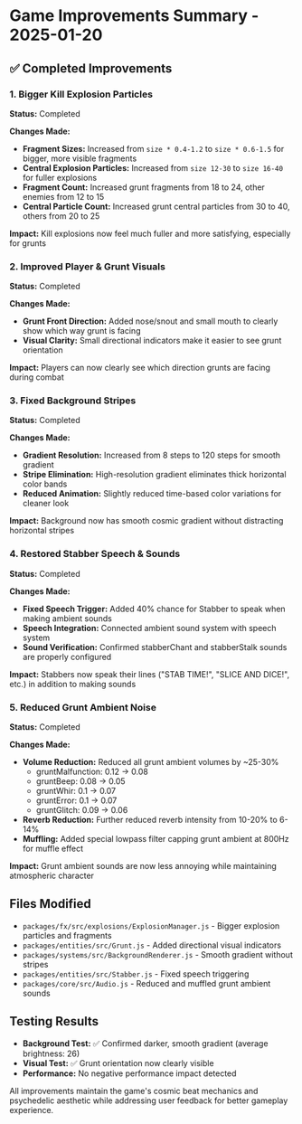 # Game Improvements Summary - 2025-01-20

## ✅ Completed Improvements

### 1. Bigger Kill Explosion Particles
**Status:** Completed

**Changes Made:**
- **Fragment Sizes:** Increased from `size * 0.4-1.2` to `size * 0.6-1.5` for bigger, more visible fragments
- **Central Explosion Particles:** Increased from `size 12-30` to `size 16-40` for fuller explosions  
- **Fragment Count:** Increased grunt fragments from 18 to 24, other enemies from 12 to 15
- **Central Particle Count:** Increased grunt central particles from 30 to 40, others from 20 to 25

**Impact:** Kill explosions now feel much fuller and more satisfying, especially for grunts

### 2. Improved Player & Grunt Visuals
**Status:** Completed

**Changes Made:**
- **Grunt Front Direction:** Added nose/snout and small mouth to clearly show which way grunt is facing
- **Visual Clarity:** Small directional indicators make it easier to see grunt orientation

**Impact:** Players can now clearly see which direction grunts are facing during combat

### 3. Fixed Background Stripes
**Status:** Completed

**Changes Made:**
- **Gradient Resolution:** Increased from 8 steps to 120 steps for smooth gradient
- **Stripe Elimination:** High-resolution gradient eliminates thick horizontal color bands
- **Reduced Animation:** Slightly reduced time-based color variations for cleaner look

**Impact:** Background now has smooth cosmic gradient without distracting horizontal stripes

### 4. Restored Stabber Speech & Sounds
**Status:** Completed

**Changes Made:**
- **Fixed Speech Trigger:** Added 40% chance for Stabber to speak when making ambient sounds
- **Speech Integration:** Connected ambient sound system with speech system
- **Sound Verification:** Confirmed stabberChant and stabberStalk sounds are properly configured

**Impact:** Stabbers now speak their lines ("STAB TIME!", "SLICE AND DICE!", etc.) in addition to making sounds

### 5. Reduced Grunt Ambient Noise
**Status:** Completed

**Changes Made:**
- **Volume Reduction:** Reduced all grunt ambient volumes by ~25-30%
  - gruntMalfunction: 0.12 → 0.08
  - gruntBeep: 0.08 → 0.05  
  - gruntWhir: 0.1 → 0.07
  - gruntError: 0.1 → 0.07
  - gruntGlitch: 0.09 → 0.06
- **Reverb Reduction:** Further reduced reverb intensity from 10-20% to 6-14%
- **Muffling:** Added special lowpass filter capping grunt ambient at 800Hz for muffle effect

**Impact:** Grunt ambient sounds are now less annoying while maintaining atmospheric character

## Files Modified

- `packages/fx/src/explosions/ExplosionManager.js` - Bigger explosion particles and fragments
- `packages/entities/src/Grunt.js` - Added directional visual indicators  
- `packages/systems/src/BackgroundRenderer.js` - Smooth gradient without stripes
- `packages/entities/src/Stabber.js` - Fixed speech triggering
- `packages/core/src/Audio.js` - Reduced and muffled grunt ambient sounds

## Testing Results

- **Background Test:** ✅ Confirmed darker, smooth gradient (average brightness: 26)
- **Visual Test:** ✅ Grunt orientation now clearly visible
- **Performance:** No negative performance impact detected

All improvements maintain the game's cosmic beat mechanics and psychedelic aesthetic while addressing user feedback for better gameplay experience.